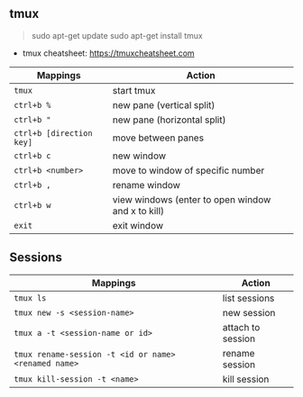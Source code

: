 ## tmux

<blockquote>
sudo apt-get update
sudo apt-get install tmux
</blockquote>

- tmux cheatsheet: https://tmuxcheatsheet.com

| Mappings                 | Action                                            |
| ------------------------ | ------------------------------------------------- |
| `tmux`                   | start tmux                                        |
| `ctrl+b %`               | new pane (vertical split)                         |
| `ctrl+b "`               | new pane (horizontal split)                       |
| `ctrl+b [direction key]` | move between panes                                |
| `ctrl+b c`               | new window                                        |
| `ctrl+b <number>`        | move to window of specific number                 |
| `ctrl+b ,`               | rename window                                     |
| `ctrl+b w`               | view windows (enter to open window and x to kill) |
| `exit`                   | exit window                                       |

## Sessions

| Mappings                                             | Action            |
| ---------------------------------------------------- | ----------------- |
| `tmux ls`                                            | list sessions     |
| `tmux new -s <session-name>`                         | new session       |
| `tmux a -t <session-name or id>`                     | attach to session |
| `tmux rename-session -t <id or name> <renamed name>` | rename session    |
| `tmux kill-session -t <name> `                       | kill session      |
